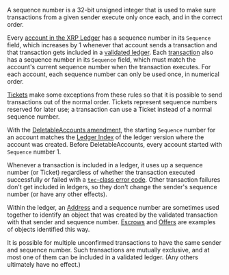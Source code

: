 A sequence number is a 32-bit unsigned integer that is used to make sure transactions from a given sender execute only once each, and in the correct order.

Every [account in the XRP Ledger](../../concepts/accounts/accounts.md) has a sequence number in its `Sequence` field, which increases by 1 whenever that account sends a transaction and that transaction gets included in a [validated ledger](../../concepts/ledgers/index.md). Each [transaction](../../concepts/transactions/index.md) also has a sequence number in its `Sequence` field, which must match the account's current sequence number when the transaction executes. For each account, each sequence number can only be used once, in numerical order.

[Tickets](../../concepts/accounts/tickets.md) make some exceptions from these rules so that it is possible to send transactions out of the normal order. Tickets represent sequence numbers reserved for later use; a transaction can use a Ticket instead of a normal sequence number.

With the [DeletableAccounts amendment](../../resources/known-amendments.md#deletableaccounts), the starting `Sequence` number for an account matches the [Ledger Index](../../references/protocol/data-types/basic-data-types.md#ledger-index) of the ledger version where the account was created. Before DeletableAccounts, every account started with `Sequence` number 1.

Whenever a transaction is included in a ledger, it uses up a sequence number (or Ticket) regardless of whether the transaction executed successfully or failed with a [`tec`-class error code](../../references/protocol/transactions/transaction-results/tec-codes.md). Other transaction failures don't get included in ledgers, so they don't change the sender's sequence number (or have any other effects).

Within the ledger, an [Address](../../references/protocol/data-types/basic-data-types.md#addresses) and a sequence number are sometimes used together to identify an object that was created by the validated transaction with that sender and sequence number. [Escrows](../../concepts/payment-types/escrow.md) and [Offers](../../concepts/tokens/decentralized-exchange/offers.md) are examples of objects identified this way.

It is possible for multiple unconfirmed transactions to have the same sender and sequence number. Such transactions are mutually exclusive, and at most one of them can be included in a validated ledger. (Any others ultimately have no effect.)
